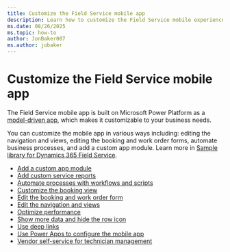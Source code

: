 ```yaml
---
title: Customize the Field Service mobile app
description: Learn how to customize the Field Service mobile experience.
ms.date: 08/26/2025
ms.topic: how-to
author: JonBaker007
ms.author: jobaker
---
```


# Customize the Field Service mobile app

The Field Service mobile app is built on Microsoft Power Platform as a [model-driven app](/powerapps/maker/model-driven-apps/model-driven-app-overview), which makes it customizable to your business needs.

You can customize the mobile app in various ways including: editing the navigation and views, editing the booking and work order forms, automate business processes, and add a custom app module. Learn more in [Sample library for Dynamics 365 Field Service](/dynamics365/guidance/resources/fs-component-library).

- [Add a custom app module](/dynamics365/guidance/resources/field-service-mobile-add-custom-app)
- [Add custom service reports](/dynamics365/guidance/resources/field-service-service-reports-solution)
- [Automate processes with workflows and scripts](/dynamics365/guidance/resources/field-service-mobile-automate-business-processes)
- [Customize the booking view](/dynamics365/guidance/resources/field-service-mobile-customize-booking-view)
- [Edit the booking and work order form](/dynamics365/guidance/resources/field-service-mobile-change-work-order-booking-form)
- [Edit the navigation and views](/dynamics365/guidance/resources/field-service-mobile-edit-navigation-views)
- [Optimize performance](/dynamics365/guidance/resources/field-service-mobile-improve-performance)
- [Show more data and hide the row icon](/dynamics365/guidance/resources/field-service-mobile-expand-grid-control)
- [Use deep links](/dynamics365/guidance/resources/field-service-mobile-use-deep-links)
- [Use Power Apps to configure the mobile app](/dynamics365/guidance/resources/field-service-mobile-customize-powerapps)
- [Vendor self-service for technician management](/dynamics365/guidance/resources/field-service-vendor-self-service-technician-management)
